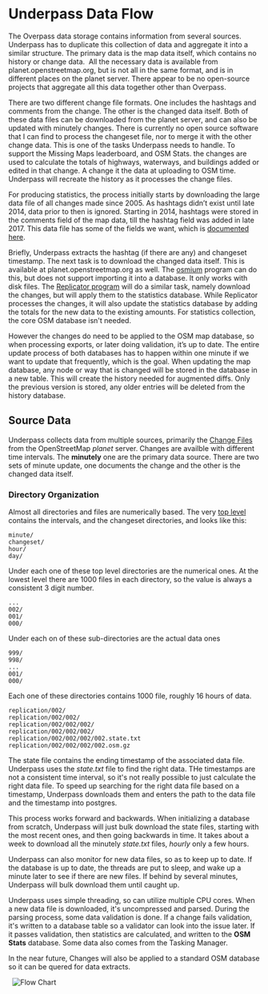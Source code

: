 # Underpass Data Flow

The Overpass data storage contains information from several
sources. Underpass has to duplicate this collection of data and
aggregate it into a similar structure. The primary data is the map
data itself, which contains no history or change data.  All the
necessary data is available from planet.openstreetmap.org, but is not
all in the same format, and is in different places on the planet
server. There appear to be no open-source projects that aggregate all
this data together other than Overpass.

There are two different change file formats. One includes the hashtags
and comments from the change. The other is the changed data
itself. Both of these data files can be downloaded from the planet
server, and can also be updated with minutely changes. There is
currently no open source software that I can find to process the
changeset file, nor to merge it with the other change data. This is
one of the tasks Underpass needs to handle. To support the Missing
Maps leaderboard, and OSM Stats. the changes are used to calculate the
totals of highways, waterways, and buildings added or edited in that
change. A change it the data at uploading to OSM time. Underpass will
recreate the history as it processes the change files.

For producing statistics, the process initially starts by downloading
the large data file of all changes made since 2005. As hashtags didn’t
exist until late 2014, data prior to then is ignored. Starting in
2014, hashtags were stored in the comments field of the map data, till
the hashtag field was added in late 2017. This data file has some of
the fields we want, which is [documented here](changefile.md).

Briefly, Underpass extracts the hashtag (if there are any) and
changeset timestamp. The next task is to download the changed data
itself. This is available at planet.openstreetmap.org as well. The
[osmium](https://wiki.openstreetmap.org/wiki/Osmium) program can do
this, but does not support importing it into a database. It only
works with disk files. The [Replicator program](replicator.md) will do
a similar task, namely download the changes, but will apply them to
the statistics database. While Replicator processes the changes, it
will also update the statistics database by adding the totals for the
new data to the existing amounts. For statistics collection, the
core OSM database isn't needed.

However the changes do need to be applied to the OSM map database, so
when processing exports, or later doing validation, it’s up to
date. The entire update process of both databases has to happen within
one minute if we want to update that frequently, which is the
goal. When updating the map database, any node or way that is changed
will be stored in the database in a new table. This will create the
history needed for augmented diffs. Only the previous version is
stored, any older entries will be deleted from the history database.

## Source Data

Underpass collects data from multiple sources, primarily the 
[Change Files](changefile.md) from the OpenStreetMap *planet*
server. Changes are availble with different time intervals. The
**minutely** one are the primary data source. There are two sets of
minute update, one documents the change and the other is the changed
data itself.

### Directory Organization

Almost all directories and files are numerically based. The very [top
level](https://planet.openstreetmap.org/replication/) contains the
intervals, and the changeset directories, and looks like this:

	minute/
	changeset/
	hour/
	day/

Under each one of these top level directories are the numerical
ones. At the lowest level there are 1000 files in each directory, so
the value is always a consistent 3 digit number.

	...
	002/
	001/
	000/

Under each on of these sub-directories are the actual data ones

	999/
	998/
	...
	001/
	000/

Each one of these directories contains 1000 file, roughly 16 hours
of data.

	replication/002/
	replication/002/002/
	replication/002/002/002/
	replication/002/002/002/
	replication/002/002/002/002.state.txt
	replication/002/002/002/002.osm.gz

The state file contains the ending timestamp of the associated data
file. Underpass uses the *state.txt* file to find the right data. THe
timestamps are not a consistent time interval, so it's not really
possible to just calculate the right data file. To speed up searching
for the right data file based on a timestamp, Underpass downloads them
and enters the path to the data file and the timestamp into postgres.

This process works forward and backwards. When initializing a database
from scratch, Underpass will just bulk download the state files,
starting with the most recent ones, and then going backwards in
time. It takes about a week to download all the minutely *state.txt*
files, *hourly* only a few hours.

Underpass can also monitor for new data files, so as to keep up to
date. If the database is up to date, the threads are put to sleep, and
wake up a minute later to see if there are new files. If behind by
several minutes, Underpass will bulk download them until caught up.

Underpass uses simple threading, so can utilize multiple CPU
cores. When a new data file is downloaded, it's uncompressed and
parsed. During the parsing process, some data validation is done.
If a change fails validation, it's written to a database table so a
validator can look into the issue later. If it passes validation, then
statistics are calculated, and written to the **OSM Stats**
database. Some data also comes from the Tasking Manager.

In the near future, Changes will also be applied to a standard OSM
database so it can be quered for data extracts.

&nbsp;
![Flow Chart](https://github.com/robsavoye/underpass/blob/master/doc/dataflow.png)
